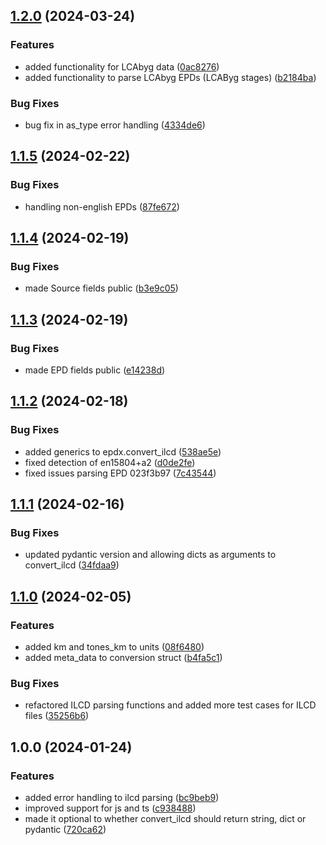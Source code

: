 ## [1.2.0](https://github.com/ocni-dtu/epdx/compare/v1.1.5...v1.2.0) (2024-03-24)


### Features

* added functionality for LCAbyg data ([0ac8276](https://github.com/ocni-dtu/epdx/commit/0ac82760bb10992be92c70654a14b8efb9e3e904))
* added functionality to parse LCAbyg EPDs (LCAByg stages) ([b2184ba](https://github.com/ocni-dtu/epdx/commit/b2184bae7aae4e7724ec46ead02b9c15c989fe42))


### Bug Fixes

* bug fix in as_type error handling ([4334de6](https://github.com/ocni-dtu/epdx/commit/4334de6232c2b005ee5f9c8dae52447ecc54a73e))

## [1.1.5](https://github.com/ocni-dtu/epdx/compare/v1.1.4...v1.1.5) (2024-02-22)


### Bug Fixes

* handling non-english EPDs ([87fe672](https://github.com/ocni-dtu/epdx/commit/87fe67207d712c53726314d772cf183b9206f897))

## [1.1.4](https://github.com/ocni-dtu/epdx/compare/v1.1.3...v1.1.4) (2024-02-19)


### Bug Fixes

* made Source fields public ([b3e9c05](https://github.com/ocni-dtu/epdx/commit/b3e9c05e1cfc2dbbf66e9cf44ecde0e9e45c57a4))

## [1.1.3](https://github.com/ocni-dtu/epdx/compare/v1.1.2...v1.1.3) (2024-02-19)


### Bug Fixes

* made EPD fields public ([e14238d](https://github.com/ocni-dtu/epdx/commit/e14238d2559249e38ed22e9ded8c4e86012d26fd))

## [1.1.2](https://github.com/ocni-dtu/epdx/compare/v1.1.1...v1.1.2) (2024-02-18)


### Bug Fixes

* added generics to epdx.convert_ilcd ([538ae5e](https://github.com/ocni-dtu/epdx/commit/538ae5e981438556aa3aa936061816125f72895f))
* fixed detection of en15804+a2 ([d0de2fe](https://github.com/ocni-dtu/epdx/commit/d0de2fea726b15102de8de36490fae6c6beff7c5))
* fixed issues parsing EPD 023f3b97 ([7c43544](https://github.com/ocni-dtu/epdx/commit/7c43544b93ac6ccde8a2b9ab4a26d1fd5d1492e5))

## [1.1.1](https://github.com/ocni-dtu/epdx/compare/v1.1.0...v1.1.1) (2024-02-16)


### Bug Fixes

* updated pydantic version and allowing dicts as arguments to convert_ilcd ([34fdaa9](https://github.com/ocni-dtu/epdx/commit/34fdaa94cfbc09626991bbfa8b7cc4296f39447d))

## [1.1.0](https://github.com/ocni-dtu/epdx/compare/v1.0.0...v1.1.0) (2024-02-05)


### Features

* added km and tones_km to units ([08f6480](https://github.com/ocni-dtu/epdx/commit/08f6480464a3583db6955d21d9e2b57279c9398c))
* added meta_data to conversion struct ([b4fa5c1](https://github.com/ocni-dtu/epdx/commit/b4fa5c1254691c1263b5048570675d300661bfd7))


### Bug Fixes

* refactored ILCD parsing functions and added more test cases for ILCD files ([35256b6](https://github.com/ocni-dtu/epdx/commit/35256b672c828283c262c5affdcc7f85f10575c1))

## 1.0.0 (2024-01-24)


### Features

* added error handling to ilcd parsing ([bc9beb9](https://github.com/ocni-dtu/epdx/commit/bc9beb9f478fa4f26292f741cfe4fe04e319360d))
* improved support for js and ts ([c938488](https://github.com/ocni-dtu/epdx/commit/c9384887d395adba7a53ca13ce6b14f6332f5130))
* made it optional to whether convert_ilcd should return string, dict or pydantic ([720ca62](https://github.com/ocni-dtu/epdx/commit/720ca6284597c5f79ef600a4abcc16fa311e9976))
